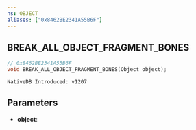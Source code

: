 ```yaml
---
ns: OBJECT
aliases: ["0x8462BE2341A55B6F"]
---
```

## BREAK_ALL_OBJECT_FRAGMENT_BONES

```c
// 0x8462BE2341A55B6F
void BREAK_ALL_OBJECT_FRAGMENT_BONES(Object object);
```

```
NativeDB Introduced: v1207
```

## Parameters
* **object**:
